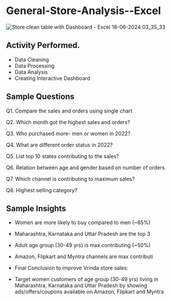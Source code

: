 # General-Store-Analysis--Excel

![Store clean table with Dashboard - Excel 18-06-2024 03_35_33](https://github.com/sujata-mandal13/General-Store-Analysis--Excel/assets/171798508/af711193-ac77-495a-9d97-5eed9959322d)


## Activity Performed.
- Data Cleaning
- Data Processing
- Data Analysis
- Creating Interactive Dashboard


## Sample Questions

Q1. Compare the sales and orders using single chart

Q2. Which month got the highest sales and orders?

Q3. Who purchased more- men or women in 2022?

Q4. What are different order status in 2022?

Q5. List top 10 states contributing to the sales?

Q6. Relation between age and gender based on number of orders

Q7. Which channel is contributing to maximum sales?

Q8. Highest selling category?

## Sample Insights

- Women are more likely to buy compared to men (~65%)

- Maharashtra, Karnataka and Uttar Pradesh are the top 3

- Adult age group (30-49 yrs) is max contributing (~50%)

- Amazon, Flipkart and Myntra channels are max contributi

- Final Conclusion to improve Vrinda store sales:

- Target women customers of age group (30-49 yrs) living in Maharashtra, Karnataka and Uttar Pradesh by showing ads/offers/coupons available on Amazon, Flipkart and Myntra

